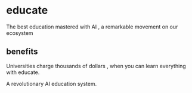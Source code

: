 # educate
 The best education mastered with AI , a remarkable movement on our ecosystem

## benefits

Universities charge thousands of dollars , when you can learn everything with educate.

A revolutionary AI education system.

